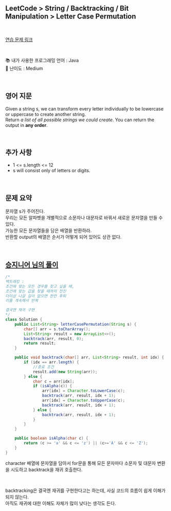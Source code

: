 ## **LeetCode > String / Backtracking / Bit Manipulation > Letter Case Permutation**

</br>

[연습 문제 링크](https://leetcode.com/problems/sudoku-solver/)

</br>

📚 내가 사용한 프로그래밍 언어 : Java  
🎢 난이도 : Medium

</br>

## 영어 지문

Given a string s, we can transform every letter individually to be lowercase or uppercase to create another string.  
Return _a list of all possible strings we could create_. You can return the output in **any order**.

</br>

## 추가 사항

- 1 <= s.length <= 12
- s will consist only of letters or digits.

</br>

## 문제 요약

문자열 s가 주어진다.  
우리는 모든 알파벳을 개별적으로 소문자나 대문자로 바꿔서 새로운 문자열을 만들 수 있다.  
가능한 모든 문자열들을 담은 배열을 반환하라.  
반환할 output의 배열은 순서가 어떻게 되어 있어도 상관 없다.

</br>

## [승지니어 님의 풀이](https://www.youtube.com/watch?v=tc0CKG0faZU&ab_channel=%EC%8A%B9%EC%A7%80%EB%8B%88%EC%96%B4Sengineer)

```java
/*
백트래킹 :
조건에 맞는 모든 경우를 찾고 싶을 때,
조건에 맞는 값을 찾을 때까지 전진
더이상 나갈 길이 없으면 한칸 후퇴
이를 계속해서 반복

결국엔 재귀 구현
*/
class Solution {
    public List<String> letterCasePermutation(String s) {
        char[] arr = s.toCharArray();
        List<String> result = new ArrayList<>();
        backtrack(arr, result, 0);
        return result;
    }

    public void backtrack(char[] arr, List<String> result, int idx) {
        if (idx == arr.length) {
            //종료 조건
            result.add(new String(arr));
        } else {
            char c = arr[idx];
            if (isAlpha(c)) {
                arr[idx] = Character.toLowerCase(c);
                backtrack(arr, result, idx + 1);
                arr[idx] = Character.toUpperCase(c);
                backtrack(arr, result, idx + 1);
            } else {
                backtrack(arr, result, idx + 1);
            }
        }
    }

    public boolean isAlpha(char c) {
        return (c >= 'a' && c <= 'z') || (c>='A' && c <= 'Z');
    }
}
```

character 배열에 문자열을 담아서 for문을 통해 모든 문자마다 소문자 및 대문자 변환을 시도하고 backtrack을 재귀 호출한다.

</br>

backtracking은 결국엔 재귀를 구현한다고는 하는데, 사실 코드의 흐름이 쉽게 이해가 되지 않는다.  
아직도 재귀에 대한 이해도 자체가 많이 낮다는 생각도 든다.
